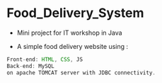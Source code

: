 # Food_Delivery_System

  * Mini project for IT workshop in Java

  * A simple food delivery website using :
  
  ```java
  Front-end: HTML, CSS, JS
  Back-end: MySQL
  on apache TOMCAT server with JDBC connectivity.
  ``` 
